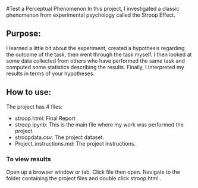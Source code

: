 #Test a Perceptual Phenomenon
In this project, I investigated a classic phenomenon from experimental psychology called the Stroop Effect. 
## Purpose:
I learned a little bit about the experiment, created a hypothesis regarding the outcome of the task, then went  through the task myself. I then looked at some data collected from others who have performed the same task and computed some statistics describing the results. Finally, I interpreted my results in terms of your hypotheses.

## How to use:
The project has 4 files:
* stroop.html: Final Report
* stroop.ipynb: This is the main file where my work was performed the project.
* stroopdata.csv: The project dataset.
* Project_instructions.md: The project instructions.

### To view results 
Open up a browser window or tab. Click file then open. Navigate to the folder containing the project files and double click stroop.html .
